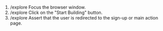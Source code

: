 1. /explore Focus the browser window.
2. /explore Click on the "Start Building" button.
3. /explore Assert that the user is redirected to the sign-up or main action page.